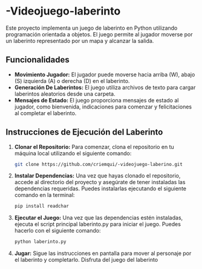 # -Videojuego-laberinto

   Este proyecto implementa un juego de laberinto en Python utilizando programación orientada a objetos. El juego permite al jugador moverse por un laberinto representado por un mapa y alcanzar la salida.

   ## Funcionalidades

   - **Movimiento Jugador:** El jugador puede moverse hacia arriba (W), abajo (S) izquierda (A) o derecha (D) en el laberinto.
   - **Generación De Laberintos:** El juego utiliza archivos de texto para cargar laberintos aleatorios desde una carpeta.
   - **Mensajes de Estado:** El juego proporciona mensajes de estado al jugador, como bienvenida, indicaciones para comenzar y felicitaciones al completar el laberinto.

   ## Instrucciones de Ejecución del Laberinto

1. **Clonar el Repositorio:**
   Para comenzar, clona el repositorio en tu máquina local utilizando el siguiente comando:

   ```bash
   git clone https://github.com/criemqui/-videojuego-laberino.git

2. **Instalar Dependencias:**
   Una vez que hayas clonado el repositorio, accede al directorio del proyecto y asegúrate de tener instaladas las dependencias requeridas.
   Puedes instalarlas ejecutando el siguiente comando en la terminal:

   ```bash
   pip install readchar

 3. **Ejecutar el Juego:**
   Una vez que las dependencias estén instaladas, ejecuta el script principal laberinto.py para iniciar el juego.
   Puedes hacerlo con el siguiente comando:

      ```bash
      python laberinto.py
      
   4. **Jugar:**
      Sigue las instrucciones en pantalla para mover al personaje por el laberinto y completarlo.
      Disfruta del juego del laberinto
